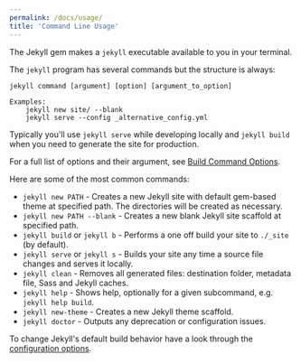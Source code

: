 ```yaml
---
permalink: /docs/usage/
title: 'Command Line Usage'
---
```


The Jekyll gem makes a `jekyll` executable available to you in your
terminal.

The `jekyll` program has several commands but the structure is always:

```
jekyll command [argument] [option] [argument_to_option]

Examples:
    jekyll new site/ --blank
    jekyll serve --config _alternative_config.yml
```

Typically you'll use `jekyll serve` while developing locally and `jekyll
build` when you need to generate the site for production.

For a full list of options and their argument, see [Build Command
Options](/docs/configuration/options/#build-command-options).

Here are some of the most common commands:

* `jekyll new PATH` - Creates a new Jekyll site with default gem-based theme
  at specified path. The directories will be created as necessary.
* `jekyll new PATH --blank` - Creates a new blank Jekyll site scaffold at
  specified path.
* `jekyll build` or `jekyll b` - Performs a one off build your site to
  `./_site` (by default).
* `jekyll serve` or `jekyll s` - Builds your site any time a source file
  changes and serves it locally.
* `jekyll clean` - Removes all generated files: destination folder, metadata
  file, Sass and Jekyll caches.
* `jekyll help` - Shows help, optionally for a given subcommand,
  e.g. `jekyll help build`.
* `jekyll new-theme` - Creates a new Jekyll theme scaffold.
* `jekyll doctor` - Outputs any deprecation or configuration issues.

To change Jekyll's default build behavior have a look through the
[configuration options](/docs/configuration/).
